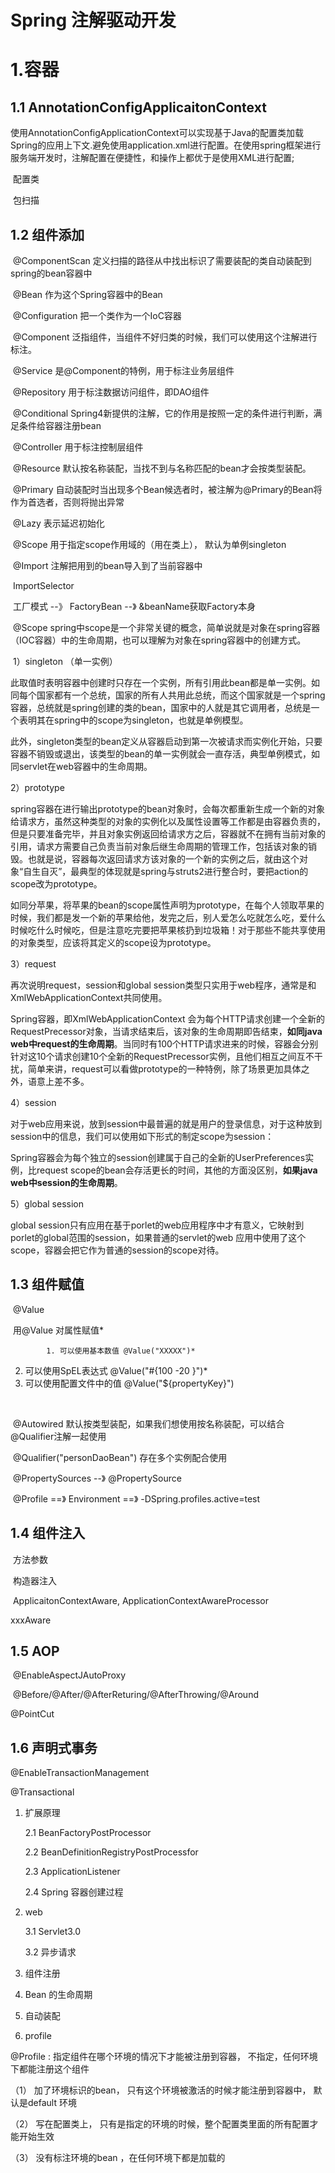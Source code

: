 # Spring 注解驱动开发



# 1.容器

## 1.1 AnnotationConfigApplicaitonContext

使用AnnotationConfigApplicationContext可以实现基于Java的配置类加载Spring的应用上下文.避免使用application.xml进行配置。在使用spring框架进行服务端开发时，注解配置在便捷性，和操作上都优于是使用XML进行配置;

​	配置类

​	包扫描

## 1.2 组件添加

​	@ComponentScan 定义扫描的路径从中找出标识了需要装配的类自动装配到spring的bean容器中

​	@Bean  作为这个Spring容器中的Bean

​	@Configuration 把一个类作为一个IoC容器

​	@Component 泛指组件，当组件不好归类的时候，我们可以使用这个注解进行标注。

​	@Service 是@Component的特例，用于标注业务层组件

​	@Repository 用于标注数据访问组件，即DAO组件

​	@Conditional Spring4新提供的注解，它的作用是按照一定的条件进行判断，满足条件给容器注册bean

​	@Controller 用于标注控制层组件

​	@Resource 默认按名称装配，当找不到与名称匹配的bean才会按类型装配。

​	@Primary 自动装配时当出现多个Bean候选者时，被注解为@Primary的Bean将作为首选者，否则将抛出异常

​	@Lazy 表示延迟初始化

​	@Scope 用于指定scope作用域的（用在类上）， 默认为单例singleton

​	@Import 注解把用到的bean导入到了当前容器中

​	ImportSelector

​	工厂模式 --》 FactoryBean --》 &beanName获取Factory本身

​	@Scope spring中scope是一个非常关键的概念，简单说就是对象在spring容器（IOC容器）中的生命周期，也可以理解为对象在spring容器中的创建方式。

​		1）singleton （单一实例）

 此取值时表明容器中创建时只存在一个实例，所有引用此bean都是单一实例。如同每个国家都有一个总统，国家的所有人共用此总统，而这个国家就是一个spring容器，总统就是spring创建的类的bean，国家中的人就是其它调用者，总统是一个表明其在spring中的scope为singleton，也就是单例模型。

此外，singleton类型的bean定义从容器启动到第一次被请求而实例化开始，只要容器不销毁或退出，该类型的bean的单一实例就会一直存活，典型单例模式，如同servlet在web容器中的生命周期。

 

2）prototype

spring容器在进行输出prototype的bean对象时，会每次都重新生成一个新的对象给请求方，虽然这种类型的对象的实例化以及属性设置等工作都是由容器负责的，但是只要准备完毕，并且对象实例返回给请求方之后，容器就不在拥有当前对象的引用，请求方需要自己负责当前对象后继生命周期的管理工作，包括该对象的销毁。也就是说，容器每次返回请求方该对象的一个新的实例之后，就由这个对象“自生自灭”，最典型的体现就是spring与struts2进行整合时，要把action的scope改为prototype。

如同分苹果，将苹果的bean的scope属性声明为prototype，在每个人领取苹果的时候，我们都是发一个新的苹果给他，发完之后，别人爱怎么吃就怎么吃，爱什么时候吃什么时候吃，但是注意吃完要把苹果核扔到垃圾箱！对于那些不能共享使用的对象类型，应该将其定义的scope设为prototype。

 

3）request

再次说明request，session和global session类型只实用于web程序，通常是和XmlWebApplicationContext共同使用。

<bean id ="requestPrecessor" class="...RequestPrecessor"   scope="request" />

Spring容器，即XmlWebApplicationContext 会为每个HTTP请求创建一个全新的RequestPrecessor对象，当请求结束后，该对象的生命周期即告结束，**如同java web中request的生命周期**。当同时有100个HTTP请求进来的时候，容器会分别针对这10个请求创建10个全新的RequestPrecessor实例，且他们相互之间互不干扰，简单来讲，request可以看做prototype的一种特例，除了场景更加具体之外，语意上差不多。

 

4）session

对于web应用来说，放到session中最普遍的就是用户的登录信息，对于这种放到session中的信息，我们可以使用如下形式的制定scope为session：

<bean id ="userPreferences" class="...UserPreferences"   scope="session" />

Spring容器会为每个独立的session创建属于自己的全新的UserPreferences实例，比request scope的bean会存活更长的时间，其他的方面没区别，**如果java web中session的生命周期**。

 

5）global session

<bean id ="userPreferences" class="...UserPreferences"   scope="globalsession" />

global session只有应用在基于porlet的web应用程序中才有意义，它映射到porlet的global范围的session，如果普通的servlet的web 应用中使用了这个scope，容器会把它作为普通的session的scope对待。



## 1.3 组件赋值

​	@Value 

​	用@Value 对属性赋值* 

			1. 可以使用基本数值 @Value("XXXXX")* 
   2. 可以使用SpEL表达式 @Value("#{100 -20 }")*
   3. 可以使用配置文件中的值 @Value("${propertyKey}")

​	

​	@Autowired 默认按类型装配，如果我们想使用按名称装配，可以结合@Qualifier注解一起使用 	

​	@Qualifier("personDaoBean") 存在多个实例配合使用

​	@PropertySources --》 @PropertySource

​	@Profile ==》 Environment ==》 -DSpring.profiles.active=test



## 1.4 组件注入

​	方法参数

​	构造器注入

​	ApplicaitonContextAware, ApplicationContextAwareProcessor

xxxAware

## 1.5 AOP

​	@EnableAspectJAutoProxy

​	@Before/@After/@AfterReturing/@AfterThrowing/@Around

@PointCut

## 1.6 声明式事务

@EnableTransactionManagement

@Transactional

1. 扩展原理

   2.1 BeanFactoryPostProcessor

   2.2 BeanDefinitionRegistryPostProcessfor

   2.3 ApplicationListener

   2.4 Spring 容器创建过程

2. web

   3.1 Servlet3.0

   3.2 异步请求

1. 组件注册





2. Bean 的生命周期

3. 自动装配
4. profile

@Profile : 指定组件在哪个环境的情况下才能被注册到容器， 不指定，任何环境下都能注册这个组件

（1） 加了环境标识的bean， 只有这个环境被激活的时候才能注册到容器中， 默认是default 环境

（2） 写在配置类上， 只有是指定的环境的时候，整个配置类里面的所有配置才能开始生效

（3） 没有标注环境的bean ，在任何环境下都是加载的

